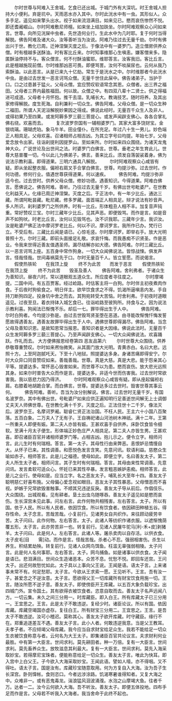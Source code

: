 <!-- { "loadSidebar": true } -->
　　尔时世尊与阿难入王舍城。乞食已还出城。于城门外有大深坑。时王舍城人担持大小便利。弃是坑中。天雨恶水亦入其中。尔时此洸水中有一虫。其形似人。众多手足。遥见如来擎头出水。视于如来流泪满目。如来见已。愍而哀伤惨然不悦。即还耆阇崛山。尔时阿难敷尼师檀。如来坐上结加趺坐。尔时阿难观察众心问如来言。世尊。向所见洸屎中虫者。先世造何业行。生此水中为几时耶。复于何时当得解脱。佛告阿难及诸大众。汝等善听当为汝说。阿难乃往过去无量千劫。尔时有佛出兴于世。教化已周。迁神涅槃灭度之后。于像法中有一婆罗门。造立僧房供养众僧。时有檀越多送酥油。时有客比丘来。尔时知事维那心生嗔恚。嫌客僧来多。隐匿酥油停持不与。客众僧言。何不付酥油蜜耶。维耶答言。汝客我旧。客比丘言。此是檀越施现前僧。尔时维那凶恶可畏。即便骂詈。汝何不啖屎尿也。云何从我乃索酥油。以此恶言。从是已来九十亿劫。常生于是洸水之中。尔时维那者今此洸水中虫。是由过去世发一恶言诃骂众僧。无量千世住此屎中。佛告诸弟子。当护于口。口之过患甚于猛火。父母众僧。宜应赞叹软语常念其恩。众僧者。出三界之福田。父母者三界内最胜福田。何以故。众僧之中。有四双八辈十二贤士。供之得福进可成道。父母者十月怀抱。推干去湿。乳哺长大。教诲技艺。随时将养。及其出家修得解脱。度生死海。自利兼利一切众生。佛告阿难。父母众僧。是一切众生种二福田。所谓人天泥洹解脱妙果因之得成。佛说此经时。无量百千众生人及非人。或得初果乃至四果。或发阿耨多罗三藐三菩提心。或发声闻辟支佛心。各各合掌礼佛右绕。欢喜而去。
　　复次波罗奈国有一辅相婆罗门。其家大富多饶财宝。金银琉璃。珊瑚虎珀。象马牛羊。田业僮仆。在所充足。年过八十生一男儿。妙色端正人相具足。父母欢喜。召诸相师占相吉凶。为其立字号曰均提。年始七岁。父母爱念放令出家。往诣刹提利因提罗山。至如来所。尔时如来四众围绕。为诸天龙鬼神大众。广说世论及出世间之法。时婆罗门白佛言。世尊。垂老之年生育此儿。世尊大慈普覆一切。今以此儿为佛弟子。佛言。善来比丘。须发自落袈裟着身。佛为说法示教利喜。即得道果。三明六通具八解脱。
　　尔时阿难观察众心咸皆有疑。即从坐起整衣服。偏袒右肩叉手合掌白佛言。世尊。均提沙弥。过去世时。作何功德。修何行业。值遇世尊获得道果。何以速疾。
　　佛告阿难。均提沙弥非适今也。过去世时。供养父母众僧。修妙功德。遇善知识。今得道果。阿难白佛言。愿佛说之。佛告阿难。善听。乃往过去无量千岁。有佛出世号毗婆尸。在世教化利益天人。化缘已周迁神涅槃。灭度之后。于正法中。有一年少比丘。通达三藏。所谓阿毗昙藏。毗尼藏。修多罗藏。面首端正人相具足。辩才说法有妙音声。多人所识。刹利婆罗门之所供养。时有一比丘。形体粗丑人相不丰。加复音声钝重。常好赞叹三宝。尔时三藏年少比丘。见其声恶。即便毁骂。而作是言。如是音声不如狗吠。时老比丘言。汝何以见毁骂也。汝不识我耶。三藏年少言。我识汝。汝是毗婆尸佛正法中摩诃罗老比丘。何以不识。摩诃罗言。我所作已办。梵行已立。不受后有。三藏比丘闻是语已。心惊毛竖。尔时摩诃罗。即举右手。放大光明普照十方。尔时三藏。即前头面接足礼敬。求哀忏悔。而我愚痴不识贤圣。作是恶业。令我来世得近善友值遇圣师。漏尽结解亦如大德。佛告阿难。尔时三藏比丘。以一恶言诃骂上座。五百身中常作狗身。一切大众闻佛说法。皆惊战悚。俱发声言。怪哉怪哉。世间毒祸莫先于口。尔时无量百千人。皆立誓愿。而说偈言。
　　假使热铁轮　　在我顶上旋
　　终不为此苦　　而发于恶言
　　假使热铁轮　　在我顶上旋
　　终不为此苦　　毁圣及善人
　　佛告阿难。舍利弗者。于诸众生为善知识。昼夜六时。常以道眼观五道众生。所应度者寻往度之。
　　尔时摩竭提。二国中间。有五百贾客。经过崄路。时估客主将一白狗。尔时伴主初夜煮肉作食。于后夜时狗偷食之。明日伴主。欲早饮食求之不得。饥渴所逼嗔恚内发。手自持刀断狗四足。投身坑中舍之而去。其狗宛转受大苦恼。时舍利弗。于初夜时道眼遥见。过夜至旦。着衣持钵入城乞食已。往诣崄路至彼狗所。持食与之。因为说法示教利喜。狗闻法已惭愧不乐。却后一七。罪毕得出生于人中。
　　佛告阿难。尔时白狗者。今均提沙弥是。由过去世毁骂贤圣堕在恶道。由寻能改惭愧忏悔发誓愿故得遇善友。遇善友故罪毕得出生于人中。遇佛世尊即得漏尽。佛告阿难。当念父母及善知识恩。是故知恩常当报恩。善知识者是大因缘。佛说此法时。无量百千众生发阿耨多罗三藐三菩提心。乃至声闻辟支佛心。一切大众闻佛说法。欢喜踊跃。作礼而去。
大方便佛报恩经卷第四
恶友品第六
　　尔时世尊大众围绕。供养恭敬尊重赞叹。尔时如来凞怡微笑。从其面门放大光明。青黄赤白。名曰大悲。远照十方。上至阿迦腻吒天。下至十八地狱。照提婆达多身。身诸苦痛即得安宁。尔时大众异口同音赞叹如来。善哉善哉。世尊。真是大慈。真是大悲。能于怨亲其心平等。提婆达多。常怀恶心毁害如来。而世尊不以为患。愍而哀伤。放大悲光远照其身。如来尔时普告大众而作是言。提婆达多。非适今世而伤害我。过去世时常欲害我。我以慈悲力因乃得济。
　　尔时阿难观察众心咸皆有疑。即从座起偏袒右肩。右膝着地胡跪合掌。而白佛言。世尊。提婆达多过去世时。毁害世尊其事云何。
　　佛告阿难。善听。吾当为汝分别解说。佛言。过去世时无量千岁。有国名波罗奈。其中有佛出世。号毗婆尸如来应供正遍知明行足善逝世间解无上士调御丈夫天人师佛世尊。在世教化满十千岁。灭度之后。正法住世十二千岁。像法灭后。波罗奈王。名摩诃罗阇。聪睿仁贤正法治国。不枉人民。王主六十小国八百聚落。五百白象。二万夫人了无有子。王自祷祀诸山河池树木神祇。满十二年。王第一所重夫人即便有娠。第二夫人亦皆有娠。王甚欢喜手自供养。床卧饮食皆令细软。至满十月太子便生。形体端正妙色庄严人相具足。第二夫人亦皆生男。王甚欢喜。即召诸臣百官并诸相师婆罗门等。占相吉凶。抱儿示之。便令立字。相师问言。此儿生时有何瑞相。答言。第一太子。其母性行由来弊恶。恚恨妒忌憍慢自大。从怀子已来。其性调善。和愿悦色发言含笑。先意问讯。软语利益。慈愍众生喻如赤子。相师答言。此是儿之福德。使母如此。即便立字。名曰善友太子。第二夫人所生太子者。相师问言。其子生时有何瑞相。答言。其母由来性常调善。先意问讯。发言柔软可适众心。怀妊已来其性卒暴。发言粗恶嫉妒恚痴。相师答言。此是儿之业行。使母如是。应当立字。名之恶友太子。哺乳长大至年十四。善友太子聪明慈仁好喜布施。父母偏心爱念视如眼目。恶友太子其性暴恶。父母憎恶而不喜视。妒嫉于兄常欲毁害触事。不顺其兄违逆反戾。善友太子导从前后。作倡伎乐。大众围绕。出城观看。见有耕者。垦土出虫乌随啄吞。善友太子遥见如是愍而哀伤。生长深宫未见此事。问左右言。此作何物共相残害。左右答言。太子。所以有国。依于人民。所以有人民者。依因饮食。所以有饮食者。依因耕田种植五谷。得存性命。太子念言。苦哉苦哉。小复前行。见诸男女自共织作。来往顾动疲劳辛苦。太子问曰。此作何物。左右答言。太子。此诸人等纺织作诸衣服。以遮惭愧荫覆五形。太子言。此亦劳苦非一也。转复前行。见诸人民屠牛驼马[利-禾+皮]剥猪羊。太子问曰。此是何人。左右答言。此诸人等。屠杀卖肉以自存活。以供衣食。太子皮毛[目　　需]动。而作是言。怪哉苦哉。杀者心不忍。强弱相害伤。杀生以养生。积结累劫殃。转复前行。见诸人众网鸟饵鱼。枉滥无辜强弱相陵。太子问言。此是何人名何事耶。左右答言。太子。网鸟捕鱼。如是诸事以供衣食。太子闻是语已。悲泪满目。世间众生造诸恶本。众苦不息。忧愁不悦。即回车还宫。王问太子。出还何故愁忧如此。太子具以上事向父王说。王闻是语。语太子言。上来诸事未常不有。何足愁耶。太子言。今欲从王求索一愿。王见听不。王言。吾有汝一子。甚爱念之不逆汝意。太子言。愿欲得父王一切库藏所有财宝饮食用施一切。王言。随汝所愿不逆子意。善友太子。即使傍臣开王库藏。以五百大象负载珍宝。出四城门外。宣令国土。其有欲得衣被饮食者。恣意自取而去。善友太子名声远闻八方。一切云集。未久之间三分用一。时库藏臣。即入白王。所有库藏太子已三分用一。王宜思之。王言。此是太子不敢违逆。复经少时。诸臣论议。所以有国。依因库藏。库藏空竭国亦虚存。复往白王。所有财宝三分用二。王宜思之。王言。是吾太子不敢违逆。汝可小稽迟。莫称其心。善友太子欲开库藏。时守藏臣。缘行不在。郑重追逐差互不遇。善友太子言。此小人者。何敢违逆我意。当是父王教耳。夫孝子者。不应倾竭父母库藏。我今应当自求财宝给足众生。我若不能给足一切众生衣被饮食称意与者。云何名为大王太子。即集诸臣百官共论议言。夫求财利何业最胜。中有第一大臣言。世间求利。莫先耕田者。种一万倍。复有一大臣言。世间求利。莫先畜养众生。放牧滋息其利最大。复有一大臣言。世间求利。莫先入海采取妙宝。若得摩尼宝珠者。便能称意给足一切众生。善友太子言。唯此为快耳。即入宫中上白父王。子今欲入大海采取妙宝。王闻此语。譬如人噎。亦不得咽。又不得吐。语太子言。国是汝有。库藏珍宝随意取用。何为方复自入大海。汝为吾子生长深宫。卧则愇帐。食则恣口。今者远涉涂路。饥渴寒暑谁得知者。又复大海之中。众难非一。或有恶鬼毒龙。湍浪猛风洄波涌澓。水泡之山摩竭大鱼。往者千万。达者一二。汝今云何欲入大海。吾不听汝。善友太子。即便五体投地。四布手足而作是言。父母若不听我入大海者。我当舍命于此终不起也。
